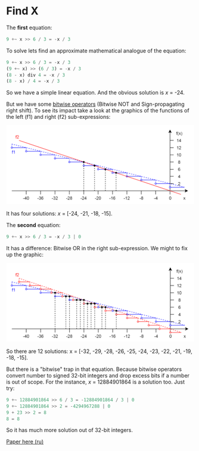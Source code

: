 # Find X
The **first** equation:

```javascript
9 +~ x >> 6 / 3 = -x / 3
```
To solve lets find an approximate mathematical analogue of the equation:

```javascript
9 +~ x >> 6 / 3 = -x / 3
(9 +~ x) >> (6 / 3) = -x / 3
(8 - x) div 4 = -x / 3
(8 - x) / 4 = -x / 3
```
So we have a simple linear equation. And the obvious solution is *x* = -24. 

But we have some [bitwise operators](https://developer.mozilla.org/en-US/docs/Web/JavaScript/Reference/Operators/Bitwise_Operators) (Bitwise NOT and Sign-propagating right shift). To see its impact take a look at the graphics of the functions of the left (f1) and right (f2) sub-expressions:

![pic-8-1](../resources/pic-8-1.png)

It has four solutions: *x* = [-24, -21, -18, -15].

The **second** equation:

```javascript
9 +~ x >> 6 / 3 = -x / 3 | 0
```
It has a difference: Bitwise OR in the right sub-expression. We might to fix up the graphic:

![pic-8-2](../resources/pic-8-2.png)

So there are 12 solutions: x = [-32, -29, -28, -26, -25, -24, -23, -22, -21, -19, -18, -15].

But there is a "bitwise" trap in that equation. Because bitwise operators convert number to signed 32-bit integers and drop excess bits if a number is out of scope. For the instance, *x* = 12884901864 is a solution too. Just try:

```javascript
9 +~ 12884901864 >> 6 / 3 = -12884901864 / 3 | 0
9 +~ 12884901864 >> 2 = -4294967288 | 0
9 + 23 >> 2 = 8
8 = 8 
```
So it has much more solution out of 32-bit integers.

[Paper here (ru)](https://habr.com/ru/company/semrush/blog/475594/)  
